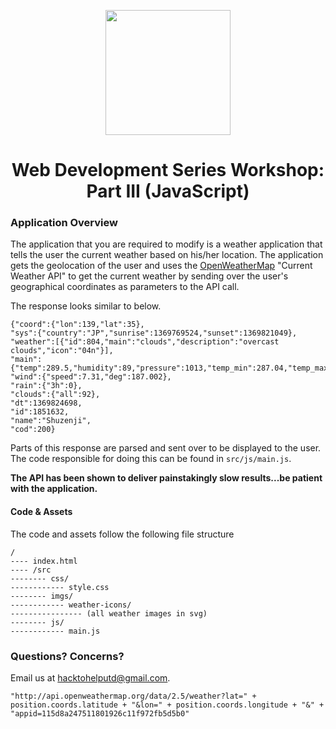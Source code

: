 <p align="center"><img src="https://raw.githubusercontent.com/HackToHelpUTD/web_dev_series_fall19/master/.github/WITBxH2H_dark.png" height="200"><p>
<h1 align="center">Web Development Series Workshop: Part III (JavaScript)</h1>

### Application Overview
The application that you are required to modify is a weather application that tells the user the current weather based on his/her location. The application gets the geolocation of the user and uses the [OpenWeatherMap](https://openweathermap.org/current) "Current Weather API" to get the current weather by sending over the user's geographical coordinates as parameters to the API call.

The response looks similar to below.

```
{"coord":{"lon":139,"lat":35},
"sys":{"country":"JP","sunrise":1369769524,"sunset":1369821049},
"weather":[{"id":804,"main":"clouds","description":"overcast clouds","icon":"04n"}],
"main":{"temp":289.5,"humidity":89,"pressure":1013,"temp_min":287.04,"temp_max":292.04},
"wind":{"speed":7.31,"deg":187.002},
"rain":{"3h":0},
"clouds":{"all":92},
"dt":1369824698,
"id":1851632,
"name":"Shuzenji",
"cod":200}
```

Parts of this response are parsed and sent over to be displayed to the user. The code responsible for doing this can be found in `src/js/main.js`.

**The API has been shown to deliver painstakingly slow results...be patient with the application.**

#### Code & Assets
The code and assets follow the following file structure

```
/
---- index.html
---- /src
-------- css/
------------ style.css
-------- imgs/
------------ weather-icons/
---------------- (all weather images in svg)
-------- js/
------------ main.js
```

### Questions? Concerns?
Email us at [hacktohelputd@gmail.com](mailto:hacktohelputd@gmail.com).

```
"http://api.openweathermap.org/data/2.5/weather?lat=" + position.coords.latitude + "&lon=" + position.coords.longitude + "&" + "appid=115d8a247511801926c11f972fb5d5b0"
```